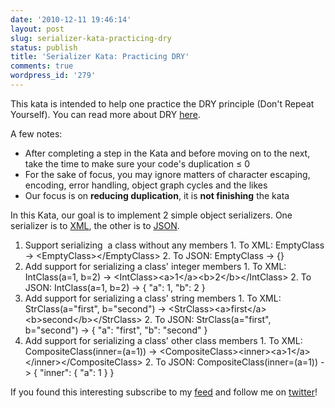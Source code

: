 ```yaml
---
date: '2010-12-11 19:46:14'
layout: post
slug: serializer-kata-practicing-dry
status: publish
title: 'Serializer Kata: Practicing DRY'
comments: true
wordpress_id: '279'
---
```


This kata is intended to help one practice the DRY principle (Don't Repeat Yourself). You can read more about DRY [here](/category/dry/).

A few notes:

  * After completing a step in the Kata and before moving on to the next, take the time to make sure your code's duplication ≤ 0
  * For the sake of focus, you may ignore matters of character escaping, encoding, error handling, object graph cycles and the likes
  * Our focus is on **reducing duplication**, it is **not finishing** the kata


In this Kata, our goal is to implement 2 simple object serializers. One serializer is to [XML](http://en.wikipedia.org/wiki/XML), the other is to [JSON](http://en.wikipedia.org/wiki/JSON).

  1. Support serializing  a class without any members
    1. To XML: EmptyClass -> &lt;EmptyClass&gt;&lt;/EmptyClass&gt;
    2. To JSON: EmptyClass -> {}
  2. Add support for serializing a class' integer members
    1. To XML: IntClass(a=1, b=2) -> &lt;IntClass&gt;&lt;a&gt;1&lt;/a&gt;&lt;b&gt;2&lt;/b&gt;&lt;/IntClass&gt;
    2. To JSON: IntClass(a=1, b=2) -> { "a": 1, "b": 2 }
  3. Add support for serializing a class' string members
    1. To XML: StrClass(a="first", b="second") -> &lt;StrClass&gt;&lt;a&gt;first&lt;/a&gt;&lt;b&gt;second&lt;/b&gt;&lt;/StrClass&gt;
    2. To JSON: StrClass(a="first", b="second") -> { "a": "first", "b": "second" }
  4. Add support for serializing a class' other class members
    1. To XML: CompositeClass(inner=(a=1)) -> &lt;CompositeClass&gt;&lt;inner&gt;&lt;a&gt;1&lt;/a&gt;&lt;/inner&gt;&lt;/CompositeClass&gt;
    2. To JSON: CompositeClass(inner=(a=1)) -> { "inner": { "a": 1 } }

If you found this interesting subscribe to my [feed](http://feeds.feedburner.com/TheCodeDump) and follow me on [twitter](http://twitter.com/avivby)!
